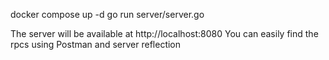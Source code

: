 docker compose up -d
go run server/server.go

The server will be available at http://localhost:8080
You can easily find the rpcs using Postman and server reflection